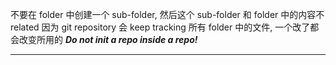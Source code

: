 不要在 folder 中创建一个 sub-folder, 然后这个 sub-folder 和 folder 中的内容不 related
因为 git repository 会 keep tracking 所有 folder 中的文件, 一个改了都会改变所用的
___Do not init a repo inside a repo!___
___
